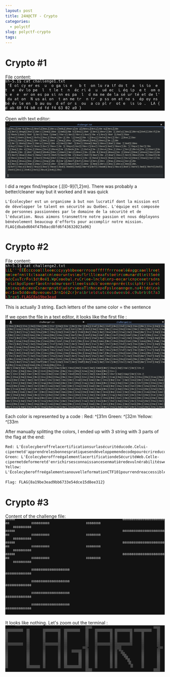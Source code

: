 ```yaml
---
layout: post
title: 24H@CTF - Crypto
categories:
  - polyctf
slug: polyctf-crypto
tags:
---
```

# Crypto #1

File content:
![content1](/assets/img/polyctf-crypto/crypto1-1.png "content1")

Open with text editor:
![content1gui](/assets/img/polyctf-crypto/crypto1-2.png "content1gui")

I did a regex find/replace (.\[[0-9]{1,2}m). There was probably a better/cleaner way but it worked and it was quick
```
L'Écolecyber est un organisme à but non lucratif dont la mission est de développer le talent en sécurité au Québec. L'équipe est composée de personnes passionnées par le domaine de la sécurité et de l'éducation. Nous aimons transmettre notre passion et nous déployons bénévolement beaucoup d'efforts pour accomplir notre mission. FLAG{dbabd604f47b0acd8fd6f43632023a96}
``` 

# Crypto #2

File content:
![content2](/assets/img/polyctf-crypto/crypto2-1.png "content2")

This is actually 3 string. Each letters of the same color = the sentence

If we open the file in a text editor, it looks like the first file :
![content2gui](/assets/img/polyctf-crypto/crypto2-2.png "content2gui")

Each color is represented by a code :
Red:  ^[31m
Green: ^[32m
Yellow: ^[33m

After manually splitting the colors, I ended up with 3 string with 3 parts of the flag at the end:

```
Red: L'Écolecyberoffrelacertificationsurlasécuritéducode.Celui-cipermetd'apprendrelesbonnespratiquesendéveloppemendecodepourécrireducodesécuritaire.FLAG{8a19be3ead
Green: L'ÉcolecyberoffreégalementlacertificationdeSécuritéWeb.Celle-cipermetdeformeretd'enrichirsesconnaissancesenmatièredevulnérabilitésweb.9bb6733e5
Yellow: L'ÉcolecyberoffreégalementsanouvelleformationCTF101pourrendreaccessibleàtouslescompétitionsdeCaptureTheFlag.4dce15d8ee312}

Flag: FLAG{8a19be3ead9bb6733e54dce15d8ee312}
```

# Crypto #3

Content of the challenge file:
![content3](/assets/img/polyctf-crypto/crypto3-1.png "content3")

It looks like nothing. Let's zoom out the terminal :
![zommed3](/assets/img/polyctf-crypto/crypto3-2.png "zommed3")